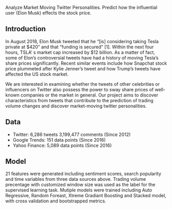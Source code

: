 Analyze Market Moving Twitter Personalities. Predict how the influential user (Elon Musk) effects the stock price.

## Introduction
In August 2018, Elon Musk tweeted that he “[is] considering taking Tesla private at $420” and that “funding is secured” [1]. Within the next four hours, TSLA’ s market cap increased by $12 billion. As a matter of fact, some of Elon’s controversial tweets have had a history of moving Tesla’s share prices significantly. Recent similar events include how Snapchat stock price plummeted after Kylie Jenner’s tweet and how Trump’s tweets have affected the US stock market. 

We are interested in examining whether the tweets of other celebrities or influencers on Twitter also possess the power to sway share prices of well-known companies or the market in general. Our project aims to discover characteristics from tweets that contribute to the prediction of trading volume changes and discover market-moving twitter personalities.

## Data
- Twitter: 6,286 tweets 3,199,477 comments (Since 2012)
- Google Trends: 151 data points (Since 2016)
- Yahoo Finance: 5,089 data points (Since 2016)

## Model
21 features were generated including sentiment scores, search popularity and time variables from three data sources above. Trading volume precentage with customized window size was used as the label for the supervised learning task. Mutiple models were trained including Auto Regressive, Random Foreast, Xtreme Gradiant Boosting and Stacked model, with cross validation and bootstrapped metrics. 

